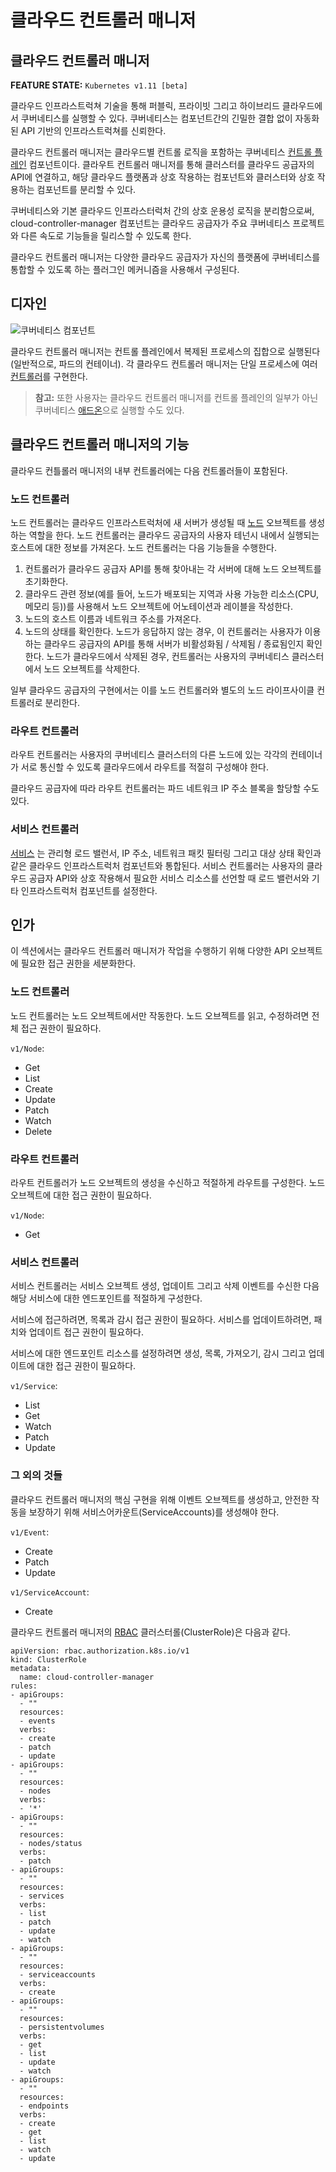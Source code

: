 # 클라우드 컨트롤러 매니저

## 클라우드 컨트롤러 매니저

**FEATURE STATE:** `Kubernetes v1.11 [beta]`

클라우드 인프라스트럭쳐 기술을 통해 퍼블릭, 프라이빗 그리고 하이브리드 클라우드에서 쿠버네티스를 실행할 수 있다. 쿠버네티스는 컴포넌트간의 긴밀한 결합 없이 자동화된 API 기반의 인프라스트럭쳐를 신뢰한다.

클라우드 컨트롤러 매니저는 클라우드별 컨트롤 로직을 포함하는 쿠버네티스 [컨트롤 플레인](https://kubernetes.io/ko/docs/reference/glossary/?all=true#term-control-plane) 컴포넌트이다. 클라우트 컨트롤러 매니저를 통해 클러스터를 클라우드 공급자의 API에 연결하고, 해당 클라우드 플랫폼과 상호 작용하는 컴포넌트와 클러스터와 상호 작용하는 컴포넌트를 분리할 수 있다.

쿠버네티스와 기본 클라우드 인프라스터럭처 간의 상호 운용성 로직을 분리함으로써, cloud-controller-manager 컴포넌트는 클라우드 공급자가 주요 쿠버네티스 프로젝트와 다른 속도로 기능들을 릴리스할 수 있도록 한다.

클라우드 컨트롤러 매니저는 다양한 클라우드 공급자가 자신의 플랫폼에 쿠버네티스를 통합할 수 있도록 하는 플러그인 메커니즘을 사용해서 구성된다.

## 디자인

![쿠버네티스 컴포넌트](https://d33wubrfki0l68.cloudfront.net/7016517375d10c702489167e704dcb99e570df85/7bb53/images/docs/components-of-kubernetes.png)

클라우드 컨트롤러 매니저는 컨트롤 플레인에서 복제된 프로세스의 집합으로 실행된다(일반적으로, 파드의 컨테이너). 각 클라우드 컨트롤러 매니저는 단일 프로세스에 여러 [컨트롤러](https://kubernetes.io/ko/docs/concepts/architecture/controller/)를 구현한다.

> **참고:** 또한 사용자는 클라우드 컨트롤러 매니저를 컨트롤 플레인의 일부가 아닌 쿠버네티스 [애드온](https://kubernetes.io/docs/concepts/cluster-administration/addons/)으로 실행할 수도 있다.

## 클라우드 컨트롤러 매니저의 기능

클라우드 컨틀롤러 매니저의 내부 컨트롤러에는 다음 컨트롤러들이 포함된다.

### 노드 컨트롤러

노드 컨트롤러는 클라우드 인프라스트럭처에 새 서버가 생성될 때 [노드](https://kubernetes.io/ko/docs/concepts/architecture/nodes/) 오브젝트를 생성하는 역할을 한다. 노드 컨트롤러는 클라우드 공급자의 사용자 테넌시 내에서 실행되는 호스트에 대한 정보를 가져온다. 노드 컨트롤러는 다음 기능들을 수행한다.

1. 컨트롤러가 클라우드 공급자 API를 통해 찾아내는 각 서버에 대해 노드 오브젝트를 초기화한다.
2. 클라우드 관련 정보(예를 들어, 노드가 배포되는 지역과 사용 가능한 리소스(CPU, 메모리 등))를 사용해서 노드 오브젝트에 어노테이션과 레이블을 작성한다.
3. 노드의 호스트 이름과 네트워크 주소를 가져온다.
4. 노드의 상태를 확인한다. 노드가 응답하지 않는 경우, 이 컨트롤러는 사용자가 이용하는 클라우드 공급자의 API를 통해 서버가 비활성화됨 / 삭제됨 / 종료됨인지 확인한다. 노드가 클라우드에서 삭제된 경우, 컨트롤러는 사용자의 쿠버네티스 클러스터에서 노드 오브젝트를 삭제한다.

일부 클라우드 공급자의 구현에서는 이를 노드 컨트롤러와 별도의 노드 라이프사이클 컨트롤러로 분리한다.

### 라우트 컨트롤러

라우트 컨트롤러는 사용자의 쿠버네티스 클러스터의 다른 노드에 있는 각각의 컨테이너가 서로 통신할 수 있도록 클라우드에서 라우트를 적절히 구성해야 한다.

클라우드 공급자에 따라 라우트 컨트롤러는 파드 네트워크 IP 주소 블록을 할당할 수도 있다.

### 서비스 컨트롤러

[서비스](https://kubernetes.io/docs/concepts/services-networking/service/) 는 관리형 로드 밸런서, IP 주소, 네트워크 패킷 필터링 그리고 대상 상태 확인과 같은 클라우드 인프라스트럭처 컴포넌트와 통합된다. 서비스 컨트롤러는 사용자의 클라우드 공급자 API와 상호 작용해서 필요한 서비스 리소스를 선언할 때 로드 밸런서와 기타 인프라스트럭처 컴포넌트를 설정한다.

## 인가

이 섹션에서는 클라우드 컨트롤러 매니저가 작업을 수행하기 위해 다양한 API 오브젝트에 필요한 접근 권한을 세분화한다.

### 노드 컨트롤러

노드 컨트롤러는 노드 오브젝트에서만 작동한다. 노드 오브젝트를 읽고, 수정하려면 전체 접근 권한이 필요하다.

`v1/Node`:

* Get
* List
* Create
* Update
* Patch
* Watch
* Delete

### 라우트 컨트롤러

라우트 컨트롤러가 노드 오브젝트의 생성을 수신하고 적절하게 라우트를 구성한다. 노드 오브젝트에 대한 접근 권한이 필요하다.

`v1/Node`:

* Get

### 서비스 컨트롤러

서비스 컨트롤러는 서비스 오브젝트 생성, 업데이트 그리고 삭제 이벤트를 수신한 다음 해당 서비스에 대한 엔드포인트를 적절하게 구성한다.

서비스에 접근하려면, 목록과 감시 접근 권한이 필요하다. 서비스를 업데이트하려면, 패치와 업데이트 접근 권한이 필요하다.

서비스에 대한 엔드포인트 리소스를 설정하려면 생성, 목록, 가져오기, 감시 그리고 업데이트에 대한 접근 권한이 필요하다.

`v1/Service`:

* List
* Get
* Watch
* Patch
* Update

### 그 외의 것들

클라우드 컨트롤러 매니저의 핵심 구현을 위해 이벤트 오브젝트를 생성하고, 안전한 작동을 보장하기 위해 서비스어카운트(ServiceAccounts)를 생성해야 한다.

`v1/Event`:

* Create
* Patch
* Update

`v1/ServiceAccount`:

* Create

클라우드 컨트롤러 매니저의 [RBAC](https://kubernetes.io/docs/reference/access-authn-authz/rbac/) 클러스터롤(ClusterRole)은 다음과 같다.

```
apiVersion: rbac.authorization.k8s.io/v1
kind: ClusterRole
metadata:
  name: cloud-controller-manager
rules:
- apiGroups:
  - ""
  resources:
  - events
  verbs:
  - create
  - patch
  - update
- apiGroups:
  - ""
  resources:
  - nodes
  verbs:
  - '*'
- apiGroups:
  - ""
  resources:
  - nodes/status
  verbs:
  - patch
- apiGroups:
  - ""
  resources:
  - services
  verbs:
  - list
  - patch
  - update
  - watch
- apiGroups:
  - ""
  resources:
  - serviceaccounts
  verbs:
  - create
- apiGroups:
  - ""
  resources:
  - persistentvolumes
  verbs:
  - get
  - list
  - update
  - watch
- apiGroups:
  - ""
  resources:
  - endpoints
  verbs:
  - create
  - get
  - list
  - watch
  - update
```

### &#x20;<a href="#undefined" id="undefined"></a>
